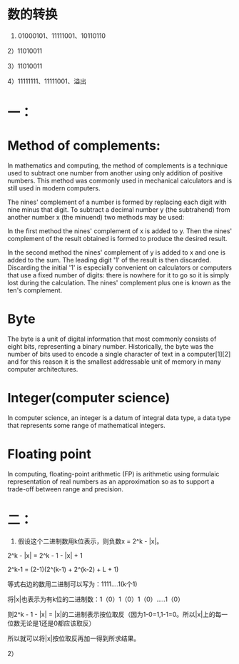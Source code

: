 # 数的转换   

1) 01000101、11111001、10110110    

2）11010011      

3）11010011     

4）11111111、11111001、溢出    

# 一：

# Method of complements:   
 
 In mathematics and computing, the method of complements is a technique used to subtract one number from another using only addition of positive numbers. This method was commonly used in mechanical calculators and is still used in modern computers.       

The nines' complement of a number is formed by replacing each digit with nine minus that digit. To subtract a decimal number y (the subtrahend) from another number x (the minuend) two methods may be used:      

In the first method the nines' complement of x is added to y. Then the nines' complement of the result obtained is formed to produce the desired result.       

In the second method the nines' complement of y is added to x and one is added to the sum. The leading digit '1' of the result is then discarded. Discarding the initial '1' is especially convenient on calculators or computers that use a fixed number of digits: there is nowhere for it to go so it is simply lost during the calculation. The nines' complement plus one is known as the ten's complement.     

# Byte   

The byte is a unit of digital information that most commonly consists of eight bits, representing a binary number. Historically, the byte was the number of bits used to encode a single character of text in a computer[1][2] and for this reason it is the smallest addressable unit of memory in many computer architectures.

# Integer(computer science)   

In computer science, an integer is a datum of integral data type, a data type that represents some range of mathematical integers.   

# Floating point 

In computing, floating-point arithmetic (FP) is arithmetic using formulaic representation of real numbers as an approximation so as to support a trade-off between range and precision.     

# 二： 

1) 假设这个二进制数用k位表示，则负数x = 2^k - |x|。    

2^k - |x| = 2^k - 1 - |x| + 1     

2^k-1 = (2-1)(2^(k-1) + 2^(k-2) + L + 1)     

等式右边的数用二进制可以写为：1111....1(k个1)     

将|x|也表示为有k位的二进制数：1（0）1（0）1（0）.....1（0）       

则2^k - 1 - |x| = |x|的二进制表示按位取反（因为1-0=1,1-1=0。所以|x|上的每一位数无论是1还是0都应该取反）     

所以就可以将|x|按位取反再加一得到所求结果。    

2） 



